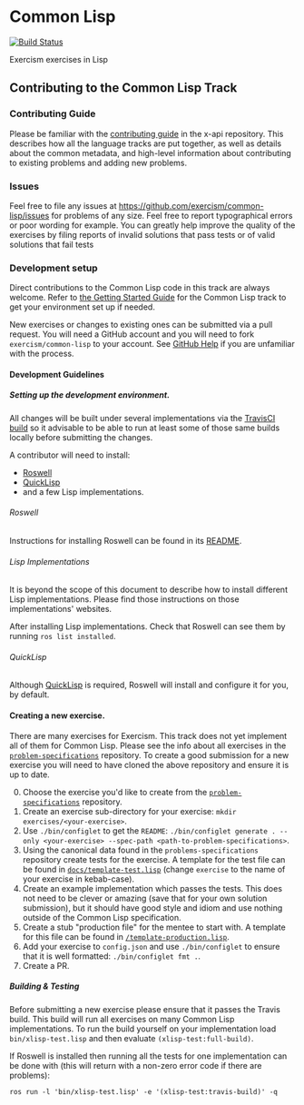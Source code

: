 # Common Lisp

[![Build Status](https://travis-ci.org/exercism/common-lisp.svg)](https://travis-ci.org/exercism/common-lisp)

Exercism exercises in Lisp


## Contributing to the Common Lisp Track

### Contributing Guide

Please be familiar with the
[contributing guide](https://github.com/exercism/x-api/blob/master/CONTRIBUTING.md#the-exercise-data)
in the x-api repository. This describes how all the language tracks
are put together, as well as details about the common metadata, and
high-level information about contributing to existing problems and
adding new problems.

### Issues

Feel free to file any issues at
https://github.com/exercism/common-lisp/issues for problems of any size.
Feel free to report typographical errors or poor wording for example.
You can greatly help improve the quality of the exercises by filing
reports of invalid solutions that pass tests or of valid solutions
that fail tests

### Development setup

Direct contributions to the Common Lisp code in this track are always welcome.
Refer to [the Getting Started Guide](http://exercism.io/languages/common-lisp) for the
Common Lisp track to get your environment set up if needed.

New exercises or changes to existing ones can be submitted via a pull
request. You will need a GitHub account and you will need to fork
`exercism/common-lisp` to your account. See
[GitHub Help](https://help.github.com/articles/fork-a-repo/) if you
are unfamiliar with the process.

#### Development Guidelines

##### Setting up the development environment.

All changes will be built under several implementations via the
[TravisCI build](https://travis-ci.org/exercism/common-lisp) so it advisable
to be able to run at least some of those same builds locally before
submitting the changes.

A contributor will need to install:

* [Roswell](https://github.com/roswell/roswell)
* [QuickLisp](https://www.quicklisp.org/beta/)
* and a few Lisp implementations.


###### Roswell

Instructions for installing Roswell can be found in
its
[README](https://github.com/roswell/roswell#installation-dependency--usage).

###### Lisp Implementations

It is beyond the scope of this document to describe how to install
different Lisp implementations. Please find those instructions on
those implementations' websites.

After installing Lisp implementations. Check that Roswell can see them by
running `ros list installed`.

###### QuickLisp

Although [QuickLisp](https://www.quicklisp.org/beta/) is
required, Roswell will install and configure it for you, by default.

#### Creating a new exercise.

There are many exercises for Exercism. This track does not yet
implement all of them for Common Lisp. Please see the info about all
exercises in the
[`problem-specifications`](https://github.com/exercism/problem-specifications)
repository. To create a good submission for a new exercise you will
need to have cloned the above repository and ensure it is up to date.

0. Choose the exercise you'd like to create from the
   [`problem-specifications`](https://github.com/exercism/problem-specifications)
   repository.
1. Create an exercise sub-directory for your exercise: `mkdir
   exercises/<your-exercise>`.
2. Use `./bin/configlet` to get the `README`: `./bin/configlet
   generate . --only <your-exercise> --spec-path
   <path-to-problem-specifications>`.
3. Using the canonical data found in the `problems-specifications`
   repository create tests for the exercise. A template for the test
   file can be found in
   [`docs/template-test.lisp`](docs/template-test.lisp) (change
   `exercise` to the name of your exercise in kebab-case).
4. Create an example implementation which passes the tests. This does
   not need to be clever or amazing (save that for your own solution
   submission), but it should have good style and idiom and use
   nothing outside of the Common Lisp specification.
5. Create a stub "production file" for the mentee to start with. A
   template for this file can be found in
   [`/template-production.lisp`](docs/template-production.lisp). 
6. Add your exercise to `config.json` and use `./bin/configlet` to
   ensure that it is well formatted: `./bin/configlet fmt .`.
7. Create a PR.

##### Building & Testing

Before submitting a new exercise please ensure that it passes the
Travis build.  This build will run all exercises on many Common Lisp
implementations. To run the build yourself on your implementation load
`bin/xlisp-test.lisp` and then evaluate `(xlisp-test:full-build)`.

If Roswell is installed then running all the tests for one
implementation can be done with (this will return with a non-zero
error code if there are problems):

    ros run -l 'bin/xlisp-test.lisp' -e '(xlisp-test:travis-build)' -q
